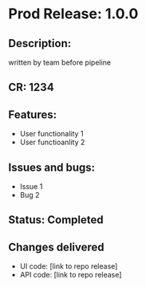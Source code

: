 # Prod Release: 1.0.0

## Description:

written by team before pipeline

## CR: 1234

## Features:

- User functionality 1
- User functioanlity 2


## Issues and bugs:

- Issue 1
- Bug 2

## Status: Completed


## Changes delivered

- UI code: [link to repo release]
- API code: [link to repo release]

